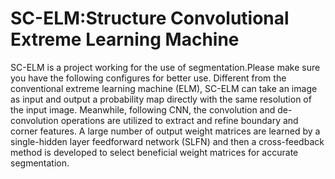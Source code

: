 # SC-ELM:Structure Convolutional Extreme Learning Machine
SC-ELM is a project working for the use of segmentation.Please make sure you have the following configures for better use.
  Different from the conventional extreme learning machine (ELM), SC-ELM can take an image as input and output a probability map directly with the same resolution of the input image. 
  Meanwhile, following CNN, the convolution and de-convolution operations are utilized to extract and refine boundary and corner features. 
  A large number of output weight matrices are learned by a single-hidden layer feedforward network (SLFN) and then a cross-feedback method is developed to select beneficial weight matrices for accurate segmentation.
